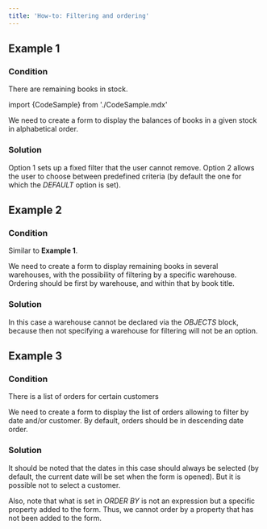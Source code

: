 ```yaml
---
title: 'How-to: Filtering and ordering'
---
```


## Example 1

### Condition

There are remaining books in stock.

import {CodeSample} from './CodeSample.mdx'

<CodeSample url="https://documentation.lsfusion.org/sample?file=UseCaseFilter&block=sample1"/>

We need to create a form to display the balances of books in a given stock in alphabetical order.

### Solution

<CodeSample url="https://documentation.lsfusion.org/sample?file=UseCaseFilter&block=solution1"/>

Option 1 sets up a fixed filter that the user cannot remove. Option 2 allows the user to choose between predefined criteria (by default the one for which the *DEFAULT* option is set).

## Example 2

### Condition

Similar to **Example 1**.

We need to create a form to display remaining books in several warehouses, with the possibility of filtering by a specific warehouse. Ordering should be first by warehouse, and within that by book title.

### Solution

<CodeSample url="https://documentation.lsfusion.org/sample?file=UseCaseFilter&block=solution2"/>

In this case a warehouse cannot be declared via the *OBJECTS* block, because then not specifying a warehouse for filtering will not be an option.

## Example 3

### Condition

There is a list of orders for certain customers

<CodeSample url="https://documentation.lsfusion.org/sample?file=UseCaseFilter&block=sample3"/>

We need to create a form to display the list of orders allowing to filter by date and/or customer. By default, orders should be in descending date order.

### Solution

<CodeSample url="https://documentation.lsfusion.org/sample?file=UseCaseFilter&block=solution3"/>

It should be noted that the dates in this case should always be selected (by default, the current date will be set when the form is opened). But it is possible not to select a customer.

Also, note that what is set in *ORDER BY* is not an expression but a specific property added to the form. Thus, we cannot order by a property that has not been added to the form.
